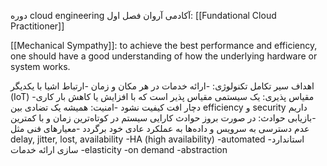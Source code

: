 دوره cloud engineering آکادمی آروان
فصل اول: [[Fundational Cloud Practitioner]]

[[Mechanical Sympathy]]:
to achieve the best performance and efficiency, one should have a good understanding of how the underlying hardware or system works.



اهداف سیر تکامل تکنولوژی:
-ارائه خدمات در هر مکان و زمان
-ارتباط اشیا با یکدیگر (IoT)
-مقیاس پذیری: یک سیستمی مقیاس پذیر است که با افزایش یا کاهش بار کاری دچار افت کیفیت نشود
-امنیت: همیشه یک تضادی بین efficiency و security داریم
-بازیابی حوادث: در صورت بروز حوادث کارایی سیستم در کوتاه‌ترین زمان و با کمترین عدم دسترسی به سرویس و داده‌ها به عملکرد عادی خود برگردد
-معیارهای فنی مثل delay, jitter, lost, availability
-HA (high availability)
-automated
-استاندارد سازی ارائه خدمات
-elasticity
-on demand
-abstraction
